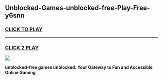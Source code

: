 
## Unblocked-Games-unblocked-free-Play-Free-y6snn
<h3>
<a href="https://premium76.site?title=unblocked-free&ref=18A1">CLICK TO PLAY</a></h3>
<hr>

<h3>
<a href="https://premium76.site?title=unblocked-free&ref=18A1">CLICK 2 PLAY</a>
  
</h3>

<a href="https://premium76.site?title=unblocked-free&ref=18A1"><img src="https://clearcache.store/games.png"></a>


**unblocked-free games unblocked: Your Gateway to Fun and Accessible Online Gaming**
